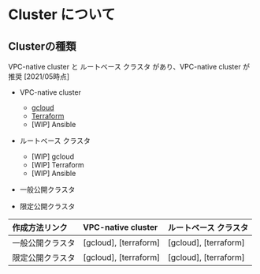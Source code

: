 # Cluster について

## Clusterの種類

VPC-native cluster と ルートベース クラスタ があり、VPC-native cluster が推奨 [2021/05時点]

+ VPC-native cluster
  + [gcloud](./vpcnative-gcloud/README.md)
  + [Terraform](./vpcnative-terraform/README.md)
  + [WIP] Ansible
+ ルートベース クラスタ
  + [WIP] gcloud
  + [WIP] Terraform
  + [WIP] Ansible

+ 一般公開クラスタ
+ 限定公開クラスタ


作成方法リンク | VPC-native cluster | ルートベース クラスタ
:- | :- | :-
一般公開クラスタ | [gcloud], [terraform] | [gcloud], [terraform]
限定公開クラスタ | [gcloud], [terraform] | [gcloud], [terraform]
